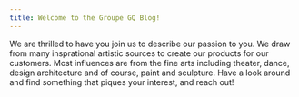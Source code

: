 ```yaml
---
title: Welcome to the Groupe GQ Blog!
---
```


We are thrilled to have you join us to describe our passion to you.  We draw from many insprational artistic sources to create our products for our customers. Most influences are from the fine arts including theater, dance, design architecture and of course, paint and sculpture.  Have a look around and find something that piques
your interest, and reach out!
